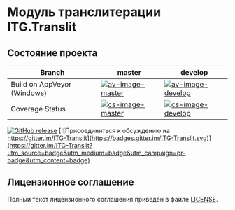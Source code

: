 Модуль транслитерации ITG.Translit
==================================

Состояние проекта
-----------------

| Branch                           | master                           | develop                          |
|----------------------------------|----------------------------------|----------------------------------|
| Build on AppVeyor (Windows)      | [![av-image-master][]][av-site]  | [![av-image-develop][]][av-site] |
| Coverage Status                  | [![cs-image-master][]][cs-site]  | [![cs-image-develop][]][cs-site] |


[av-image-master]: https://ci.appveyor.com/api/projects/status/ls65xa6p9a4engit/branch/master?svg=true
[av-image-develop]: https://ci.appveyor.com/api/projects/status/ls65xa6p9a4engit/branch/develop?svg=true
[av-site]: https://ci.appveyor.com/project/sergey-s-betke/itg-translit

[cs-image-master]: https://coveralls.io/repos/github/sergey-s-betke/ITG.Translit/badge.svg?branch=develop
[cs-image-develop]: https://coveralls.io/repos/github/sergey-s-betke/ITG.Translit/badge.svg?branch=develop
[cs-site]: https://coveralls.io/github/sergey-s-betke/ITG.Translit

[![GitHub release](https://img.shields.io/github/release/sergey-s-betke/ITG.Translit.svg)](https://github.com/sergey-s-betke/ITG.Translit/releases)
[![Присоединиться к обсуждению на https://gitter.im/ITG-Translit](https://badges.gitter.im/ITG-Translit.svg)](https://gitter.im/ITG-Translit?utm_source=badge&utm_medium=badge&utm_campaign=pr-badge&utm_content=badge)


Лицензионное соглашение
-----------------------

Полный текст лицензионного соглашения приведён в файле [LICENSE](LICENSE).


[SourceTree]: https://www.sourcetreeapp.com/ "SourceTree"